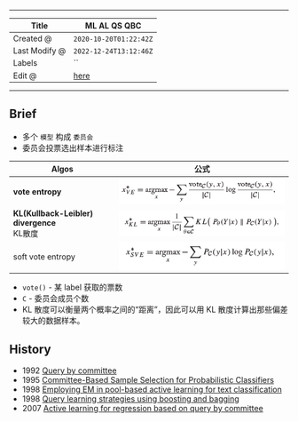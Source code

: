 -----

| Title         | ML AL QS QBC                                          |
| ------------- | ----------------------------------------------------- |
| Created @     | `2020-10-20T01:22:42Z`                                |
| Last Modify @ | `2022-12-24T13:12:46Z`                                |
| Labels        | \`\`                                                  |
| Edit @        | [here](https://github.com/junxnone/aiwiki/issues/272) |

-----

## Brief

  - 多个 `模型` 构成 `委员会`
  - 委员会投票选出样本进行标注

| Algos                                       | 公式                                                           |
| ------------------------------------------- | ------------------------------------------------------------ |
| **vote entropy**                            | ![image](media/5c0226479d5362c7ebbd29f10fc96806635d175a.png) |
| **KL(Kullback-Leibler) divergence**<br>KL散度 | ![image](media/3529db2e642ceebfb5bdae3a7445b80390562a20.png) |
| soft vote entropy                           | ![image](media/a7064e88cecfc1e2d89193ac64ea4612493c90a5.png) |

  - `vote()` - 某 label 获取的票数
  - `C` - 委员会成员个数
  - KL 散度可以衡量两个概率之间的“距离”，因此可以用 KL 散度计算出那些偏差较大的数据样本。

## History

  - 1992 [Query by
    committee](https://dl.acm.org/doi/pdf/10.1145/130385.130417)
  - 1995 [Committee-Based Sample Selection for Probabilistic
    Classifiers](https://arxiv.org/pdf/1106.0220.pdf)
  - 1998 [Employing EM in pool-based active learning for text
    classification](http://www.cs.cmu.edu/~knigam/papers/emactive-icml98.pdf)
  - 1998 [Query learning strategies using boosting and
    bagging](https://www.researchgate.net/profile/Naoki_Abe2/publication/221345332_Query_Learning_Strategies_Using_Boosting_and_Bagging/links/5441464b0cf2e6f0c0f60abf/Query-Learning-Strategies-Using-Boosting-and-Bagging.pdf)
  - 2007 [Active learning for regression based on query by
    committee](http://dl.ifip.org/db/conf/ideal/ideal2007/BurbidgeRK07.pdf)
